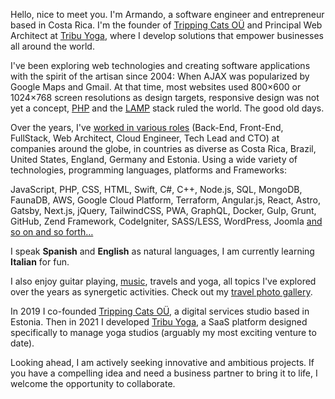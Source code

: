 Hello, nice to meet you. I'm Armando, a software engineer and entrepreneur based in Costa Rica. I'm the founder of [Tripping Cats OÜ](https://www.trippingcats.com) and Principal Web Architect at [Tribu Yoga](https://www.tribu.yoga), where I develop solutions that empower businesses all around the world.

I've been exploring web technologies and creating software applications with the spirit of the artisan since 2004: When AJAX was popularized by Google Maps and Gmail. At that time, most websites used 800×600 or 1024×768 screen resolutions as design targets, responsive design was not yet a concept, [PHP](https://www.php.net) and the [LAMP](https://en.wikipedia.org/wiki/LAMP_(software_bundle)) stack ruled the world. The good old days.

Over the years, I've [worked in various roles](/work) (Back-End, Front-End, FullStack, Web Architect, Cloud Engineer, Tech Lead and CTO) at companies around the globe, in countries as diverse as Costa Rica, Brazil, United States, England, Germany and Estonia. Using a wide variety of technologies, programming languages, platforms and Frameworks:

JavaScript, PHP, CSS, HTML, Swift, C#, C++, Node.js, SQL, MongoDB, FaunaDB, AWS, Google Cloud Platform, Terraform, Angular.js, React, Astro, Gatsby, Next.js, jQuery, TailwindCSS, PWA, GraphQL, Docker, Gulp, Grunt, GitHub, Zend Framework, CodeIgniter, SASS/LESS, WordPress, Joomla [and so on and so forth…](/work)

I speak **Spanish** and **English** as natural languages, I am currently learning **Italian** for fun.

I also enjoy guitar playing, [music](https://open.spotify.com/playlist/3bSd1BSplY55ExrvV7n3le?si=4f746182075d40c2), travels and yoga, all topics I've explored over the years as synergetic activities. Check out my [travel photo gallery](https://travels.armandoborge.com/).

In 2019 I co-founded [Tripping Cats OÜ](https://www.trippingcats.com), a digital services studio based in Estonia. Then in 2021 I developed [Tribu Yoga](https://www.tribu.yoga), a SaaS platform designed specifically to manage yoga studios (arguably my most exciting venture to date).

Looking ahead, I am actively seeking innovative and ambitious projects. If you have a compelling idea and need a business partner to bring it to life, I welcome the opportunity to collaborate.
